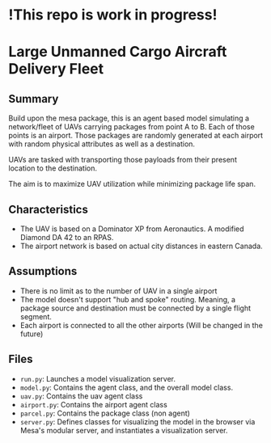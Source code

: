 # !This repo is work in progress!

# Large Unmanned Cargo Aircraft Delivery Fleet

## Summary 

Build upon the mesa package, this is an agent based model simulating a network/fleet 
of UAVs carrying packages from point A to B. Each of those points is an airport.
Those packages are randomly generated at each airport with random physical attributes
as well as a destination. 

UAVs are tasked with transporting those payloads from their present location to 
the destination. 

The aim is to maximize UAV utilization while minimizing package life span. 

## Characteristics 

* The UAV is based on a Dominator XP from Aeronautics. A modified Diamond DA 42 to an RPAS.
* The airport network is based on actual city distances in eastern Canada.  

## Assumptions

* There is no limit as to the number of UAV in a single airport
* The model doesn't support "hub and spoke" routing. Meaning, a package source 
and destination must be connected by a single flight segment. 
* Each airport is connected to all the other airports (Will be changed in the future) 

## Files

* ``run.py``: Launches a model visualization server.
* ``model.py``: Contains the agent class, and the overall model class.
* ``uav.py``: Contains the uav agent class
* ``airport.py``: Contains the airport agent class
* ``parcel.py``: Contains the package class (non agent)
* ``server.py``: Defines classes for visualizing the model in the browser via 
Mesa's modular server, and instantiates a visualization server.
